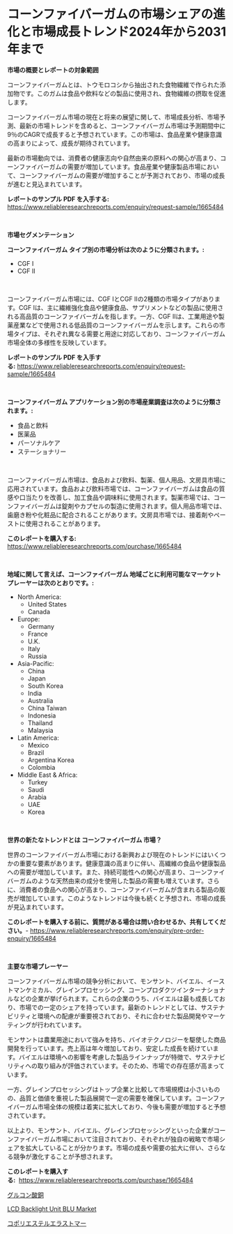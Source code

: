 <p><h1>コーンファイバーガムの市場シェアの進化と市場成長トレンド2024年から2031年まで</h1></p><p><strong>市場の概要とレポートの対象範囲</strong></p>
<p><p>コーンファイバーガムとは、トウモロコシから抽出された食物繊維で作られた添加物です。このガムは食品や飲料などの製品に使用され、食物繊維の摂取を促進します。</p><p>コーンファイバーガム市場の現在と将来の展望に関して、市場成長分析、市場予測、最新の市場トレンドを含めると、コーンファイバーガム市場は予測期間中に9％のCAGRで成長すると予想されています。この市場は、食品産業や健康意識の高まりによって、成長が期待されています。</p><p>最新の市場動向では、消費者の健康志向や自然由来の原料への関心が高まり、コーンファイバーガムの需要が増加しています。食品産業や健康製品市場において、コーンファイバーガムの需要が増加することが予測されており、市場の成長が進むと見込まれています。</p></p>
<p><strong>レポートのサンプル PDF を入手する:</strong> <a href="https://www.reliableresearchreports.com/enquiry/request-sample/1665484">https://www.reliableresearchreports.com/enquiry/request-sample/1665484</a></p>
<p>&nbsp;</p>
<p><strong>市場セグメンテーション</strong></p>
<p><strong>コーンファイバーガム タイプ別の市場分析は次のように分類されます。:</strong></p>
<p><ul><li>CGF I</li><li>CGF II</li></ul></p>
<p>&nbsp;</p>
<p><p>コーンファイバーガム市場には、CGF IとCGF IIの2種類の市場タイプがあります。CGF Iは、主に繊維強化食品や健康食品、サプリメントなどの製品に使用される高品質のコーンファイバーガムを指します。一方、CGF IIは、工業用途や製薬産業などで使用される低品質のコーンファイバーガムを示します。これらの市場タイプは、それぞれ異なる需要と用途に対応しており、コーンファイバーガム市場全体の多様性を反映しています。</p></p>
<p><strong>レポートのサンプル PDF を入手する:</strong>&nbsp;<a href="https://www.reliableresearchreports.com/enquiry/request-sample/1665484">https://www.reliableresearchreports.com/enquiry/request-sample/1665484</a></p>
<p>&nbsp;</p>
<p><strong> コーンファイバーガム アプリケーション別の市場産業調査は次のように分類されます。:</strong></p>
<p><ul><li>食品と飲料</li><li>医薬品</li><li>パーソナルケア</li><li>ステーショナリー</li></ul></p>
<p>&nbsp;</p>
<p><p>コーンファイバーガム市場は、食品および飲料、製薬、個人用品、文房具市場に応用されています。食品および飲料市場では、コーンファイバーガムは食品の質感や口当たりを改善し、加工食品や調味料に使用されます。製薬市場では、コーンファイバーガムは錠剤やカプセルの製造に使用されます。個人用品市場では、歯磨き粉や化粧品に配合されることがあります。文房具市場では、接着剤やペーストに使用されることがあります。</p></p>
<p><strong>このレポートを購入する:</strong>&nbsp; <a href="https://www.reliableresearchreports.com/purchase/1665484">https://www.reliableresearchreports.com/purchase/1665484</a></p>
<p>&nbsp;</p>
<p><strong>地域に関して言えば、コーンファイバーガム 地域ごとに利用可能なマーケットプレーヤーは次のとおりです。:</strong></p>
<p><ul>
    <li>
        North America:
        <ul>
            <li>United States</li>
            <li>Canada</li>
        </ul>
    </li>
    <li>
        Europe:
        <ul>
            <li>Germany</li>
            <li>France</li>
            <li>U.K.</li>
            <li>Italy</li>
            <li>Russia</li>
        </ul>
    </li>
    <li>
        Asia-Pacific:
        <ul>
            <li>China</li>
            <li>Japan</li>
            <li>South Korea</li>
            <li>India</li>
            <li>Australia</li>
            <li>China Taiwan</li>
            <li>Indonesia</li>
            <li>Thailand</li>
            <li>Malaysia</li>
        </ul>
    </li>
    <li>
        Latin America:
        <ul>
            <li>Mexico</li>
            <li>Brazil</li>
            <li>Argentina Korea</li>
            <li>Colombia</li>
        </ul>
    </li>
    <li>
        Middle East & Africa:
        <ul>
            <li>Turkey</li>
            <li>Saudi</li>
            <li>Arabia</li>
            <li>UAE</li>
            <li>Korea</li>
        </ul>
    </li>
    </ul></p>
<p>&nbsp;</p>
<p><strong>世界の新たなトレンドとは コーンファイバーガム 市場？</strong></p>
<p><p>世界のコーンファイバーガム市場における新興および現在のトレンドにはいくつかの重要な要素があります。健康意識の高まりに伴い、高繊維の食品や健康製品への需要が増加しています。また、持続可能性への関心が高まり、コーンファイバーガムのような天然由来の成分を使用した製品の需要も増えています。さらに、消費者の食品への関心が高まり、コーンファイバーガムが含まれる製品の販売が増加しています。このようなトレンドは今後も続くと予想され、市場の成長が見込まれています。</p></p>
<p><strong>このレポートを購入する前に、質問がある場合は問い合わせるか、共有してください。</strong>- <a href="https://www.reliableresearchreports.com/enquiry/pre-order-enquiry/1665484">https://www.reliableresearchreports.com/enquiry/pre-order-enquiry/1665484</a></p>
<p>&nbsp;</p>
<p><strong>主要な市場プレーヤー</strong></p>
<p><p>コーンファイバーガム市場の競争分析において、モンサント、バイエル、イーストマンケミカル、グレインプロセッシング、コーンプロダクツインターナショナルなどの企業が挙げられます。これらの企業のうち、バイエルは最も成長しており、市場での一定のシェアを持っています。最新のトレンドとしては、サステナビリティと環境への配慮が重要視されており、それに合わせた製品開発やマーケティングが行われています。</p><p>モンサントは農業用途において強みを持ち、バイオテクノロジーを駆使した商品開発を行っています。売上高は年々増加しており、安定した成長を続けています。バイエルは環境への影響を考慮した製品ラインナップが特徴で、サステナビリティへの取り組みが評価されています。そのため、市場での存在感が高まっています。</p><p>一方、グレインプロセッシングはトップ企業と比較して市場規模は小さいものの、品質と価値を重視した製品展開で一定の需要を確保しています。コーンファイバーガム市場全体の規模は着実に拡大しており、今後も需要が増加すると予想されています。</p><p>以上より、モンサント、バイエル、グレインプロセッシングといった企業がコーンファイバーガム市場において注目されており、それぞれが独自の戦略で市場シェアを拡大していることが分かります。市場の成長や需要の拡大に伴い、さらなる競争が激化することが予想されます。</p></p>
<p><strong>このレポートを購入する:</strong>&nbsp;&nbsp;<a href="https://www.reliableresearchreports.com/purchase/1665484">https://www.reliableresearchreports.com/purchase/1665484</a></p>
<p><p><a href="https://github.com/RodHoppe07/Market-Research-Report-List-1/blob/main/785312314757.md">グルコン酸銅</a></p><p><a href="https://github.com/mbisetmhermsr/Market-Research-Report-List-1/blob/main/lcd-backlight-unit-blu-market.md">LCD Backlight Unit BLU Market</a></p><p><a href="https://github.com/laurenreichert/Market-Research-Report-List-1/blob/main/418909414756.md">コポリエステルエラストマー</a></p></p>